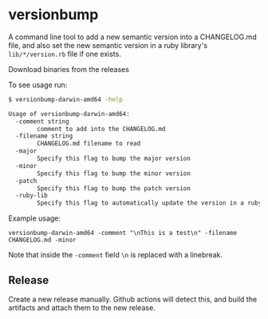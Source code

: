 # versionbump
A command line tool to add a new semantic version into a CHANGELOG.md file, and also set the new semantic version in a ruby library's `lib/*/version.rb` file if one exists.

Download binaries from the releases

To see usage run:

```bash
$ versionbump-darwin-amd64 -help

Usage of versionbump-darwin-amd64:
  -comment string
    	comment to add into the CHANGELOG.md
  -filename string
    	CHANGELOG.md filename to read
  -major
    	Specify this flag to bump the major version
  -minor
    	Specify this flag to bump the minor version
  -patch
    	Specify this flag to bump the patch version
  -ruby-lib
    	Specify this flag to automatically update the version in a ruby lib version file 'lib/*/version.rb' (default true)
```

Example usage:

`versionbump-darwin-amd64 -comment "\nThis is a test\n" -filename CHANGELOG.md -minor`

Note that inside the `-comment` field `\n` is replaced with a linebreak.

## Release

Create a new release manually. Github actions will detect this, and build the artifacts and attach them to the new release.

